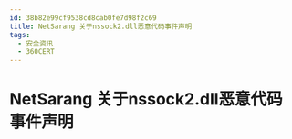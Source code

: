 ```yaml
---
id: 38b82e99cf9538cd8cab0fe7d98f2c69
title: NetSarang 关于nssock2.dll恶意代码事件声明
tags: 
  - 安全资讯
  - 360CERT
---
```


# NetSarang 关于nssock2.dll恶意代码事件声明

